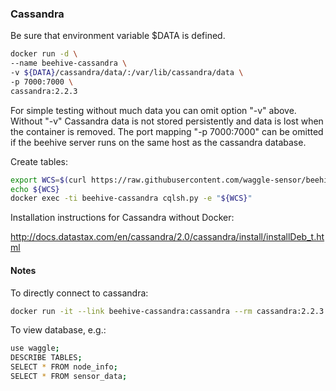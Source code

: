 ### Cassandra

Be sure that environment variable $DATA is defined.
```bash
docker run -d \
--name beehive-cassandra \
-v ${DATA}/cassandra/data/:/var/lib/cassandra/data \
-p 7000:7000 \
cassandra:2.2.3
```
For simple testing without much data you can omit option "-v" above. Without "-v" Cassandra data is not stored persistently and data is lost when the container is removed. The port mapping "-p 7000:7000" can be omitted if the beehive server runs on the same host as the cassandra database.

Create tables:
```bash
export WCS=$(curl https://raw.githubusercontent.com/waggle-sensor/beehive-server/master/waggle_cassandra_setup.cql)
echo ${WCS}
docker exec -ti beehive-cassandra cqlsh.py -e "${WCS}"
```


Installation instructions for Cassandra without Docker:

http://docs.datastax.com/en/cassandra/2.0/cassandra/install/installDeb_t.html


#### Notes

To directly connect to cassandra:
```bash
docker run -it --link beehive-cassandra:cassandra --rm cassandra:2.2.3 cqlsh cassandra
```
To view database, e.g.:
```bash
use waggle;
DESCRIBE TABLES;
SELECT * FROM node_info;
SELECT * FROM sensor_data;
```
